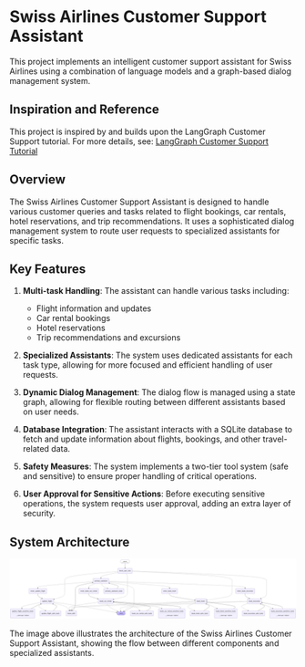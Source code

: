 # Swiss Airlines Customer Support Assistant

This project implements an intelligent customer support assistant for Swiss Airlines using a combination of language models and a graph-based dialog management system.

## Inspiration and Reference

This project is inspired by and builds upon the LangGraph Customer Support tutorial. For more details, see:
[LangGraph Customer Support Tutorial](https://langchain-ai.github.io/langgraph/tutorials/customer-support/customer-support/)

## Overview

The Swiss Airlines Customer Support Assistant is designed to handle various customer queries and tasks related to flight bookings, car rentals, hotel reservations, and trip recommendations. It uses a sophisticated dialog management system to route user requests to specialized assistants for specific tasks.

## Key Features

1. **Multi-task Handling**: The assistant can handle various tasks including:

   - Flight information and updates
   - Car rental bookings
   - Hotel reservations
   - Trip recommendations and excursions

1. **Specialized Assistants**: The system uses dedicated assistants for each task type, allowing for more focused and efficient handling of user requests.

1. **Dynamic Dialog Management**: The dialog flow is managed using a state graph, allowing for flexible routing between different assistants based on user needs.

1. **Database Integration**: The assistant interacts with a SQLite database to fetch and update information about flights, bookings, and other travel-related data.

1. **Safety Measures**: The system implements a two-tier tool system (safe and sensitive) to ensure proper handling of critical operations.

1. **User Approval for Sensitive Actions**: Before executing sensitive operations, the system requests user approval, adding an extra layer of security.

## System Architecture

![Swiss Airlines Customer Support Assistant Architecture](graph_diagram.png)

The image above illustrates the architecture of the Swiss Airlines Customer Support Assistant, showing the flow between different components and specialized assistants.

